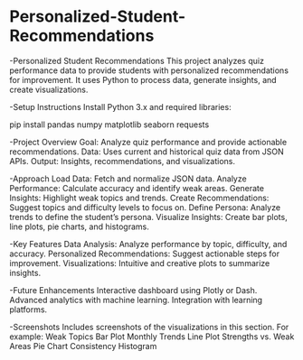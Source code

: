 # Personalized-Student-Recommendations

-Personalized Student Recommendations
This project analyzes quiz performance data to provide students with personalized recommendations for improvement. It uses Python to process data, generate insights, and create visualizations.

-Setup Instructions
Install Python 3.x and required libraries:

pip install pandas numpy matplotlib seaborn requests

-Project Overview
Goal: Analyze quiz performance and provide actionable recommendations.
Data: Uses current and historical quiz data from JSON APIs.
Output: Insights, recommendations, and visualizations.

-Approach
Load Data: Fetch and normalize JSON data.
Analyze Performance: Calculate accuracy and identify weak areas.
Generate Insights: Highlight weak topics and trends.
Create Recommendations: Suggest topics and difficulty levels to focus on.
Define Persona: Analyze trends to define the student’s persona.
Visualize Insights: Create bar plots, line plots, pie charts, and histograms.

-Key Features
Data Analysis: Analyze performance by topic, difficulty, and accuracy.
Personalized Recommendations: Suggest actionable steps for improvement.
Visualizations: Intuitive and creative plots to summarize insights.

-Future Enhancements
Interactive dashboard using Plotly or Dash.
Advanced analytics with machine learning.
Integration with learning platforms.

-Screenshots
Includes screenshots of the visualizations in this section. For example:
Weak Topics Bar Plot
Monthly Trends Line Plot
Strengths vs. Weak Areas Pie Chart
Consistency Histogram

